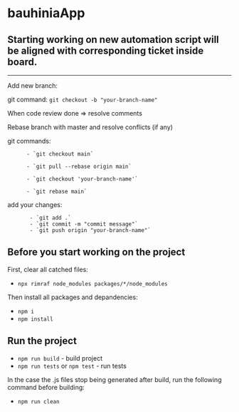 # bauhiniaApp

Starting working on new automation script will be aligned with corresponding ticket inside board.
---

---

Add new branch:

git command: `git checkout -b "your-branch-name"`

When code review done => resolve comments

 Rebase branch with master and resolve conflicts (if any)

 
git commands:

          - `git checkout main`  
          
          - `git pull --rebase origin main`
          
          - `git checkout 'your-branch-name'`
          
          - `git rebase main`

 
add your changes:

           - `git add .`
           - `git commit -m "commit message"`
           - `git push origin "your-branch-name"`


Before you start working on the project
---

First, clear all catched files:
- `npx rimraf node_modules packages/*/node_modules` 

Then install all packages and depandencies:
- `npm i` 
- `npm install`

Run the project
---

- `npm run build` - build project
- `npm run tests` or `npm test` - run tests

In the case the .js files stop being generated after build, run the following command before building:
- `npm run clean`


